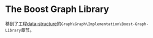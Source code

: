 # The Boost Graph Library

移到了工程[data-structure](https://dengking.github.io/data-structure/)的`Graph\Graph\Implementation\Boost-Graph-Library`章节。
